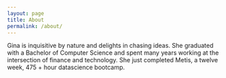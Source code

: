 ```yaml
---
layout: page
title: About
permalink: /about/
---
```


Gina is inquisitive by nature and delights in chasing ideas. She graduated with a Bachelor of Computer Science and spent many years working at the intersection of finance and technology. She just completed Metis, a twelve week, 475 + hour datascience bootcamp. 